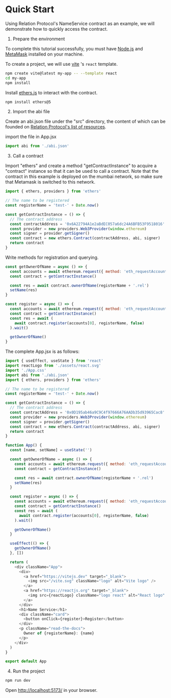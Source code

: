 #  Quick Start

Using Relation Protocol's NameService contract as an example, we will demonstrate how to quickly access the contract.

1. Prepare the environment

To complete this tutorial successfully, you must have [Node.js](https://nodejs.org/en/) and [MetaMask](https://chrome.google.com/webstore/detail/metamask/nkbihfbeogaeaoehlefnkodbefgpgknn) installed on your machine.


To create a project, we will use [vite](https://vitejs.dev/guide/) 's `react` template.

```bash
npm create vite@latest my-app -- --template react
cd my-app
npm install
```
Install [ethers.js](https://github.com/ethers-io/ethers.js) to interact with the contract.

```bash
npm install ethers@5
```


2. Import the abi file

Create an abi.json file under the "src" directory, the content of which can be founded on [Relation Protocol's list of resources](./resource.md).

import the file in App.jsx
```javascript
import abi from './abi.json'
```

3. Call a contract

Import "ethers" and create a method "getContractInstance" to acquire a "contract" instance so that it can be used to call a contract. Note that the contract in this example is deployed on the mumbai network, so make sure that Metamask is switched to this network.
```javascript
import { ethers, providers } from 'ethers'

// The name to be registered
const registerName = 'test-' + Date.now()

const getContractInstance = () => {
  // The contract address
  const contractAddress = '0x6A22794A1e2aBdEC057a6dc24A6BFB53F9518016'
  const provider = new providers.Web3Provider(window.ethereum)
  const signer = provider.getSigner()
  const contract = new ethers.Contract(contractAddress, abi, signer)
  return contract
}
```
Write methods for registration and querying.
```javascript
const getOwnerOfName = async () => {
  const accounts = await ethereum.request({ method: 'eth_requestAccounts' })
  const contract = getContractInstance()

  const res = await contract.ownerOfName(registerName + '.rel')
  setName(res)
}

const register = async () => {
  const accounts = await ethereum.request({ method: 'eth_requestAccounts' })
  const contract = getContractInstance()
  const res = await (
    await contract.register(accounts[0], registerName, false)
  ).wait()

  getOwnerOfName()
}
```
The complete App.jsx is as follows:
```javascript
import { useEffect, useState } from 'react'
import reactLogo from './assets/react.svg'
import './App.css'
import abi from './abi.json'
import { ethers, providers } from 'ethers'

// The name to be registered
const registerName = 'test-' + Date.now()

const getContractInstance = () => {
  // The contract address
  const contractAddress = '0x0D195ab46a9C9C4f97666A76AADb35d93965Cac8'
  const provider = new providers.Web3Provider(window.ethereum)
  const signer = provider.getSigner()
  const contract = new ethers.Contract(contractAddress, abi, signer)
  return contract
}

function App() {
  const [name, setName] = useState('')

  const getOwnerOfName = async () => {
    const accounts = await ethereum.request({ method: 'eth_requestAccounts' })
    const contract = getContractInstance()

    const res = await contract.ownerOfName(registerName + '.rel')
    setName(res)
  }

  const register = async () => {
    const accounts = await ethereum.request({ method: 'eth_requestAccounts' })
    const contract = getContractInstance()
    const res = await (
      await contract.register(accounts[0], registerName, false)
    ).wait()

    getOwnerOfName()
  }

  useEffect(() => {
    getOwnerOfName()
  }, [])

  return (
    <div className="App">
      <div>
        <a href="https://vitejs.dev" target="_blank">
          <img src="/vite.svg" className="logo" alt="Vite logo" />
        </a>
        <a href="https://reactjs.org" target="_blank">
          <img src={reactLogo} className="logo react" alt="React logo" />
        </a>
      </div>
      <h1>Name Service</h1>
      <div className="card">
        <button onClick={register}>Register</button>
      </div>
      <p className="read-the-docs">
        Owner of {registerName}: {name}
      </p>
    </div>
  )
}

export default App
```

4. Run the project

```bash
npm run dev
```

Open [http://localhost:5173/](http://localhost:5173/) in your browser.
